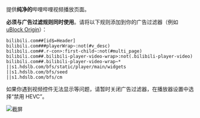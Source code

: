 提供**纯净的**哔哩哔哩视频播放页面。

**必须与广告过滤规则同时使用**。请将以下规则添加到你的广告过滤器（例如 [uBlock Origin](https://github.com/gorhill/uBlock)）：

```
bilibili.com##[id$=Header]
bilibili.com###playerWrap~:not(#v_desc)
bilibili.com##.r-con>:first-child~:not(#multi_page)
bilibili.com##.bilibili-player-video-wrap>:not(.bilibili-player-video)
bilibili.com##.bilibili-player-video-wrap~*
||s1.hdslb.com/bfs/static/player/main/widgets
||s1.hdslb.com/bfs/seed
||s1.hdslb.com/bfs/cm
```

如果你遇到视频控件无法显示等问题，请暂时关闭广告过滤器，在播放器设置中选择“禁用 HEVC”。

![截屏](https://z3.ax1x.com/2021/09/23/4dwGod.png)
